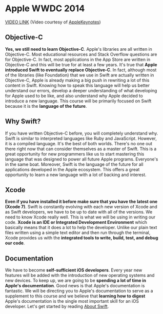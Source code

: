 # Apple WWDC 2014

[VIDEO LINK](https://youtu.be/MO7Ta0DvEWA)
(Video courtesy of [AppleKeynotes](https://www.youtube.com/watch?v=MO7Ta0DvEWA))

## Objective-C

**Yes, we still need to learn Objective-C**. Apple's libraries are all written in Objective-C. Most educational resources and Stack Overflow questions are for Objective-C. In fact, most applications in the App Store are written in Objective-C and this will be true for at least a few years. It's true that **Apple introduced Swift to eventually replace Objective-C**. In fact, although most of the libraries (like Foundation) that we use in Swift are actually written in Objective-C, Apple is already making a big push in rewriting a lot of this content in Swift. Knowing how to speak this language will help us better understand our errors, develop a deeper understanding of what developing for Apple used to be like, and also understand why Apple decided to introduce a new language. This course will be primarily focused on Swift because it is the **language of the future**. 

## Why Swift?

If you have written Objective-C before, you will completely understand why. Swift is similar to interpreted languages like Ruby and JavaScript. However, it is a compiled language. It's the best of both worlds. There's no one out there right now that can consider themselves as a master of Swift. This is a great opportunity for new programmers like us to start mastering this language that was designed to power all future Apple programs. Everyone's in the same boat. Moreover, Swift is the language of the future for all applications developed in the Apple ecosystem. This offers a great opportunity to learn a new language with a lot of backing and interest.

## Xcode

**Even if you have installed it before make sure that you have the latest one (Xcode 7)**. Swift is constantly evolving with each new version of Xcode and as Swift developers, we have to be up to date with all of the versions. We need to know Xcode really well. This is what we will be using in writing our code. **Xcode is an IDE or Integrated Development Environment** which basically means that it does a lot to help the developer. Unlike our plain text files written using a simple text editor and then run through the terminal, Xcode provides us with the **integrated tools to write, build, test, and debug our code**.

## Documentation

We have to become **self-sufficient iOS developers**. Every year new features will be added with the introduction of new operating systems and new devices. To keep up, we are going to be **spending a lot of time in Apple's documentation**. Good news is that Apple's documentation is fantastic. We will be directing you to Apple's documentation to serve as a supplement to this course and we believe that **learning how to digest** Apple's documentation is the single most important skill for an iOS developer. Let's get started by reading [About Swift](https://developer.apple.com/library/ios/documentation/Swift/Conceptual/Swift_Programming_Language/index.html#//apple_ref/doc/uid/TP40014097-CH3-ID0).